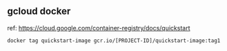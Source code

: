 
## gcloud docker

ref: https://cloud.google.com/container-registry/docs/quickstart

```
docker tag quickstart-image gcr.io/[PROJECT-ID]/quickstart-image:tag1
```


